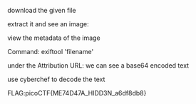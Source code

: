 download the given file

extract it and see an image:

view the metadata of the image

Command: exiftool 'filename'

under the Attribution URL: we can see a base64 encoded text

use cyberchef to decode the text

FLAG:picoCTF{ME74D47A_HIDD3N_a6df8db8}
